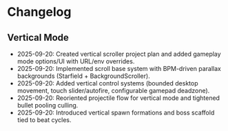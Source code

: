 # Changelog

## Vertical Mode

- 2025-09-20: Created vertical scroller project plan and added gameplay mode options/UI with URL/env overrides.
- 2025-09-20: Implemented scroll base system with BPM-driven parallax backgrounds (Starfield + BackgroundScroller).
- 2025-09-20: Added vertical control systems (bounded desktop movement, touch slider/autofire, configurable gamepad deadzone).
- 2025-09-20: Reoriented projectile flow for vertical mode and tightened bullet pooling culling.
- 2025-09-20: Introduced vertical spawn formations and boss scaffold tied to beat cycles.

